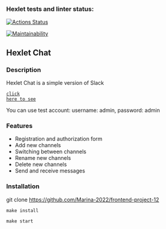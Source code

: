 ### Hexlet tests and linter status:
[![Actions Status](https://github.com/Marina-2022/frontend-project-12/actions/workflows/hexlet-check.yml/badge.svg)](https://github.com/Marina-2022/frontend-project-12/actions)

[![Maintainability](https://api.codeclimate.com/v1/badges/fd2bbf871b6ddcdc95e8/maintainability)](https://codeclimate.com/github/Marina-2022/frontend-project-12/maintainability)

## Hexlet Chat

### Description

Hexlet Chat is a simple version of Slack

<code>[click here to see](https://frontend-project-12-3bey.onrender.com)</code>

You can use test account: username: admin, password: admin

### Features
- Registration and authorization form
- Add new channels
- Switching between channels
- Rename new channels
- Delete new channels
- Send and receive messages

### Installation

  git clone https://github.com/Marina-2022/frontend-project-12
  ```
  make install
  ```
  ```
  make start
  ```
